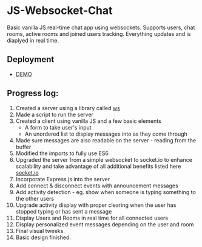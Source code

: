 # JS-Websocket-Chat
Basic vanilla JS real-time chat app using websockets. Supports users, chat rooms, active rooms and joined users tracking. Everything updates and is diaplyed in real time.

## Deployment
- [DEMO](https://js-websocket-chat.onrender.com/)


## Progress log:
1. Created a server using a library called [ws](https://www.npmjs.com/package/ws)
2. Made a script to run the server
3. Created a client using vanilla JS and a few basic elements
    - A form to take user's input
    - An unordered list to display messages into as they come through
4. Made sure messages are also readable on the server - reading from the buffer
5. Modified the imports to fully use ES6
6. Upgraded the server from a simple websocket to socket.io to enhance scalability and take advantage of all additional benefits listed here [socket.io](https://www.npmjs.com/package/socket.io)
7. Incorporate Express.js into the server
8. Add connect & disconnect events with announcement messages
9. Add activity detection - eg. show when someone is typing something to the other users
10. Upgrade activity display with proper clearing when the user has stopped typing or has sent a message
11. Display Users and Rooms in real time for all connected users
12. Display personalized event messages depending on the user and room
13. Final visual tweeks.
14. Basic design finished.
